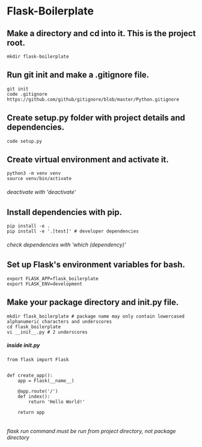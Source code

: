 # Flask-Boilerplate

##  Make a directory and cd into it. This is the project root.
```
mkdir flask-boilerplate
```

##  Run git init and make a .gitignore file.
```
git init
code .gitignore
https://github.com/github/gitignore/blob/master/Python.gitignore
```

##  Create setup.py folder with project details and dependencies.
```
code setup.py
```

##  Create virtual environment and activate it.
```
python3 -m venv venv
source venv/bin/activate
```
###### deactivate with 'deactivate'

##  Install dependencies with pip.
```
pip install -e .
pip install -e '.[test]' # developer dependencies
```
###### check dependencies with 'which (dependency)'

##  Set up Flask's environment variables for bash.
```
export FLASK_APP=flask_boilerplate 
export FLASK_ENV=development
```

##  Make your package directory and init.py file.
```
mkdir flask_boilerplate # package name may only contain lowercased alphanumeric characters and underscores
cd flask_boilerplate
vi __init__.py # 2 underscores
```
##### inside __init__.py

```
from flask import Flask


def create_app():
    app = Flask(__name__)

    @app.route('/')
    def index():
        return 'Hello World!'

    return app
    
```


###### flask run command must be run from project directory, not package directory
